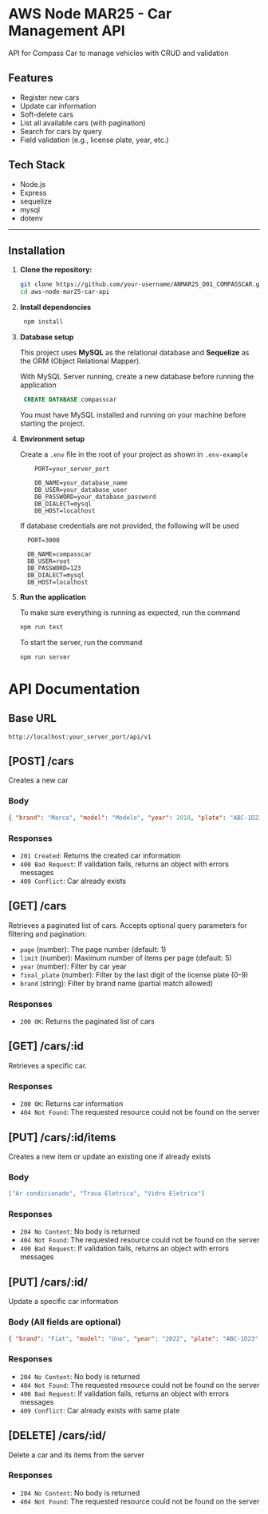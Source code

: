 # AWS Node MAR25 - Car Management API

API for Compass Car to manage vehicles with CRUD and validation

## Features

- Register new cars
- Update car information
- Soft-delete cars
- List all available cars (with pagination)
- Search for cars by query
- Field validation (e.g., license plate, year, etc.)

## Tech Stack

- Node.js
- Express
- sequelize
- mysql
- dotenv

---

## Installation

1. **Clone the repository:**

   ```bash
   git clone https://github.com/your-username/ANMAR25_D01_COMPASSCAR.git
   cd aws-node-mar25-car-api
   ```

2. **Install dependencies**

   ```bash
    npm install
   ```

3. **Database setup**

   This project uses **MySQL** as the relational database and **Sequelize** as the ORM (Object Relational Mapper).

   With MySQL Server running, create a new database before running the application

   ```sql
    CREATE DATABASE compasscar
   ```

   You must have MySQL installed and running on your machine before starting the project.

4. **Environment setup**

   Create a `.env` file in the root of your project as shown in `.env-example`

   ```
       PORT=your_server_port

       DB_NAME=your_database_name
       DB_USER=your_database_user
       DB_PASSWORD=your_database_password
       DB_DIALECT=mysql
       DB_HOST=localhost
   ```

   If database credentials are not provided, the following will be used

   ```
     PORT=3000

     DB_NAME=compasscar
     DB_USER=root
     DB_PASSWORD=123
     DB_DIALECT=mysql
     DB_HOST=localhost
   ```

5. **Run the application**

   To make sure everything is running as expected, run the command

   ```bash
   npm run test
   ```

   To start the server, run the command

   ```bash
   npm run server
   ```

# API Documentation

## Base URL

```
http://localhost:your_server_port/api/v1
```

## [POST] /cars

Creates a new car

### Body

```json
{ "brand": "Marca", "model": "Modelo", "year": 2018, "plate": "ABC-1D23" }
```

### Responses

- `201 Created`: Returns the created car information
- `400 Bad Request`: If validation fails, returns an object with errors messages
- `409 Conflict`: Car already exists

## [GET] /cars

Retrieves a paginated list of cars.
Accepts optional query parameters for filtering and pagination:

- `page` (number): The page number (default: 1)
- `limit` (number): Maximum number of items per page (default: 5)
- `year` (number): Filter by car year
- `final_plate` (number): Filter by the last digit of the license plate (0-9)
- `brand` (string): Filter by brand name (partial match allowed)

### Responses

- `200 OK`: Returns the paginated list of cars

## [GET] /cars/:id

Retrieves a specific car.

### Responses

- `200 OK`: Returns car information
- `404 Not Found`: The requested resource could not be found on the server

## [PUT] /cars/:id/items

Creates a new item or update an existing one if already exists

### Body

```json
["Ar condicionado", "Trava Eletrica", "Vidro Eletrico"]
```

### Responses

- `204 No Content`: No body is returned
- `404 Not Found`: The requested resource could not be found on the server
- `400 Bad Request`: If validation fails, returns an object with errors messages

## [PUT] /cars/:id/

Update a specific car information

### Body (All fields are optional)

```json
{ "brand": "Fiat", "model": "Uno", "year": "2022", "plate": "ABC-1D23" }
```

### Responses

- `204 No Content`: No body is returned
- `404 Not Found`: The requested resource could not be found on the server
- `400 Bad Request`: If validation fails, returns an object with errors messages
- `409 Conflict`: Car already exists with same plate

## [DELETE] /cars/:id/

Delete a car and its items from the server

### Responses

- `204 No Content`: No body is returned
- `404 Not Found`: The requested resource could not be found on the server
